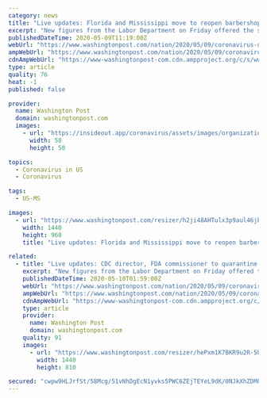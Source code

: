 ```yaml
---
category: news
title: "Live updates: Florida and Mississippi move to reopen barbershops, salons; Pence aide tests positive"
excerpt: "New figures from the Labor Department on Friday offered the starkest picture to date of the economic devastation brought on by the coronavirus pandemic."
publishedDateTime: 2020-05-09T11:19:00Z
webUrl: "https://www.washingtonpost.com/nation/2020/05/09/coronavirus-update-us/"
ampWebUrl: "https://www.washingtonpost.com/nation/2020/05/09/coronavirus-update-us/?outputType=amp"
cdnAmpWebUrl: "https://www-washingtonpost-com.cdn.ampproject.org/c/s/www.washingtonpost.com/nation/2020/05/09/coronavirus-update-us/?outputType=amp"
type: article
quality: 76
heat: -1
published: false

provider:
  name: Washington Post
  domain: washingtonpost.com
  images:
    - url: "https://insideout.app/coronavirus/assets/images/organizations/washingtonpost.com-50x50.jpg"
      width: 50
      height: 50

topics:
  - Coronavirus in US
  - Coronavirus

tags:
  - US-MS

images:
  - url: "https://www.washingtonpost.com/resizer/h2ji48AHTulx3p9aul46jhWYU28=/1440x0/smart/arc-anglerfish-washpost-prod-washpost.s3.amazonaws.com/public/QWW6HSURLII6VEZCUKPHL374SM.jpg"
    width: 1440
    height: 960
    title: "Live updates: Florida and Mississippi move to reopen barbershops, salons; Pence aide tests positive"

related:
  - title: "Live updates: CDC director, FDA commissioner to quarantine after exposure to people who tested positive for coronavirus"
    excerpt: "New figures from the Labor Department on Friday offered the starkest picture to date of the economic devastation brought on by the coronavirus pandemic."
    publishedDateTime: 2020-05-10T01:59:00Z
    webUrl: "https://www.washingtonpost.com/nation/2020/05/09/coronavirus-update-us/"
    ampWebUrl: "https://www.washingtonpost.com/nation/2020/05/09/coronavirus-update-us/?outputType=amp"
    cdnAmpWebUrl: "https://www-washingtonpost-com.cdn.ampproject.org/c/s/www.washingtonpost.com/nation/2020/05/09/coronavirus-update-us/?outputType=amp"
    type: article
    provider:
      name: Washington Post
      domain: washingtonpost.com
    quality: 91
    images:
      - url: "https://www.washingtonpost.com/resizer/hePxm1K7BKR9u2R-5U-EZox_FNg=/1440x0/smart/d1i4t8bqe7zgj6.cloudfront.net/05-08-2020/t_012a013485dc4de290e91216d1ebaf88_name_WP_Corona_ATLflight_00_04_29_15_Still002.jpg"
        width: 1440
        height: 810

secured: "cwpw9HLJrfSt/58Mcg/51vNhDgEcN1yvks5PWC6ZEjTEYeL9dK/0NJkXhZDM09yiH49mumBMaqsmnxjFRgaoIesughJWLh58NZRcScfpgeuebgqiExzR2qiMjN8BS0mWHuD3XCc1+XYadfPwbuxeo1ZoyRzNQt+CHK5LHxyw30Nk8exeDjS0qd76HzPTgRv2nQfDI2QgM+fEgCOeCJ4PdRyhAXi53P1a395+yN2iu7R63q88QH9vRpJl2QI4G78IAu0j9c+Q5vArhIcri7oL1d/Eu4OZ4tb+pwPpQCALjhTSthkXobVxgFHZ7qDfFOZu;lUn4HYIqh4Cvmz7GXuc2nQ=="
---
```



